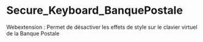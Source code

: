 # Secure_Keyboard_BanquePostale
Webextension : Permet de désactiver les effets de style sur le clavier virtuel de la Banque Postale
